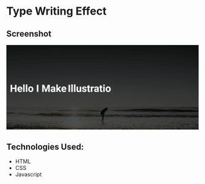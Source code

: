 # Type Writing Effect

## Screenshot
![Screenshot](./screenshot.png)

## Technologies Used:
- HTML
- CSS
- Javascript
